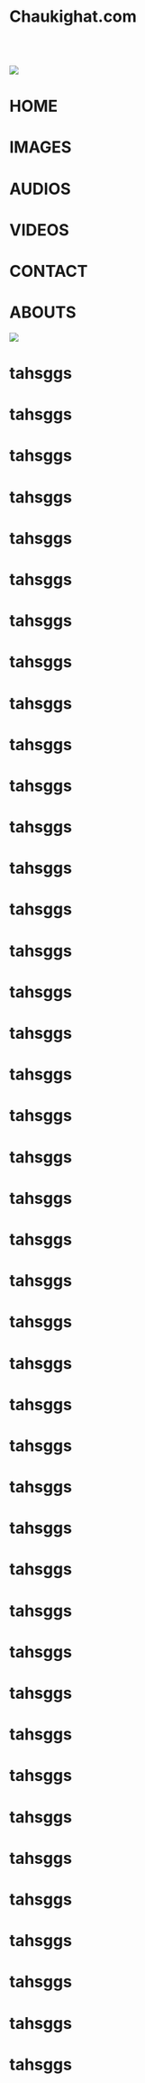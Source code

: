 <html>
	<meta content='user-scalable=0' name='viewport' />
    <link href="styles.css" rel="stylesheet">
 
  <body>
	<div id=" a"><h1 id="h11">Chaukighat.com</h1></div>
	<div id=" b"onclick=" a(); b(); c(); d(); e();f()">
	  <div id=" c"></div>
	  <div id=" c"></div>
	  <div id=" c"></div>
	</div>
	<div id="d"><img id="img1" src="http://www.nepal.at/gfx/flagofnepal-right_v2.gif"></div>
	<h1 onclick="a1()" id="manu1" style="transition:300ms;">HOME</h1>
	<h1 onclick="a1()" id="manu2" style="transition:400ms;">IMAGES</h1>
	<h1 onclick="a1()" id="manu3" style="transition:500ms;">AUDIOS</h1>
	<h1 onclick="a1()" id="manu4" style="transition:600ms;">VIDEOS</h1>
	<h1 onclick="a1()" id="manu5" style="transition:700ms;">CONTACT</h1>
	<h1 onclick="a1()" id="manu6" style="transition:800ms;">ABOUTS</h1>
	<img src="2017-06-03-22-45-42-567.jpg">
	<h1>tahsggs</h1>
	<h1>tahsggs</h1>
	<h1>tahsggs</h1>
	<h1>tahsggs</h1>
	<h1>tahsggs</h1>
	<h1>tahsggs</h1>
	<h1>tahsggs</h1>
	<h1>tahsggs</h1>
	<h1>tahsggs</h1>
	<h1>tahsggs</h1>
	<h1>tahsggs</h1>
	<h1>tahsggs</h1>
	<h1>tahsggs</h1>
	<h1>tahsggs</h1>
	<h1>tahsggs</h1>
	<h1>tahsggs</h1>
	<h1>tahsggs</h1>
	<h1>tahsggs</h1>
	<h1>tahsggs</h1>
	<h1>tahsggs</h1>
	<h1>tahsggs</h1>
	<h1>tahsggs</h1>
	<h1>tahsggs</h1>
	<h1>tahsggs</h1>
	<h1>tahsggs</h1>
	<h1>tahsggs</h1>
	<h1>tahsggs</h1>
	<h1>tahsggs</h1>
	<h1>tahsggs</h1>
	<h1>tahsggs</h1>
	<h1>tahsggs</h1>
	<h1>tahsggs</h1>
	<h1>tahsggs</h1>
	<h1>tahsggs</h1>
	<h1>tahsggs</h1>
	<h1>tahsggs</h1>
	<h1>tahsggs</h1>
	<h1>tahsggs</h1>
	<h1>tahsggs</h1>
	<h1>tahsggs</h1>
	<h1>tahsggs</h1>
	<h1>tahsggs</h1>
	<script src="scripts.js"></script>
  </body>
</html>
